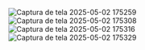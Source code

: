 ![Captura de tela 2025-05-02 175259](https://github.com/user-attachments/assets/5c49c878-5cb3-4bf9-afad-0648ac8468fe)
![Captura de tela 2025-05-02 175308](https://github.com/user-attachments/assets/88bbb3f0-1c72-47a5-af26-c29c75cba262)
![Captura de tela 2025-05-02 175316](https://github.com/user-attachments/assets/e7247b50-1cfa-47a3-a13a-bcb8c0e695ec)
![Captura de tela 2025-05-02 175329](https://github.com/user-attachments/assets/4dbbaa93-eba5-4c0d-86ad-74bda97d580f)
